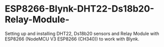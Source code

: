 # ESP8266-Blynk-DHT22-Ds18b20-Relay-Module-
Setting up and installing DHT22, Ds18b20 sensors and Relay Module with ESP8266 (NodeMCU V3 ESP8266 (CH340)) to work with Blynk.
